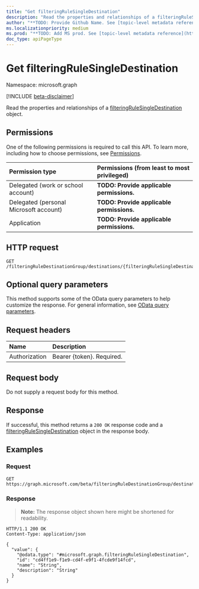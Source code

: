 ```yaml
---
title: "Get filteringRuleSingleDestination"
description: "Read the properties and relationships of a filteringRuleSingleDestination object."
author: "**TODO: Provide Github Name. See [topic-level metadata reference](https://msgo.azurewebsites.net/add/document/guidelines/metadata.html#topic-level-metadata)**"
ms.localizationpriority: medium
ms.prod: "**TODO: Add MS prod. See [topic-level metadata reference](https://msgo.azurewebsites.net/add/document/guidelines/metadata.html#topic-level-metadata)**"
doc_type: apiPageType
---
```


# Get filteringRuleSingleDestination
Namespace: microsoft.graph

[!INCLUDE [beta-disclaimer](../../includes/beta-disclaimer.md)]

Read the properties and relationships of a [filteringRuleSingleDestination](../resources/filteringrulesingledestination.md) object.

## Permissions
One of the following permissions is required to call this API. To learn more, including how to choose permissions, see [Permissions](/graph/permissions-reference).

|Permission type|Permissions (from least to most privileged)|
|:---|:---|
|Delegated (work or school account)|**TODO: Provide applicable permissions.**|
|Delegated (personal Microsoft account)|**TODO: Provide applicable permissions.**|
|Application|**TODO: Provide applicable permissions.**|

## HTTP request

<!-- {
  "blockType": "ignored"
}
-->
``` http
GET /filteringRuleDestinationGroup/destinations/{filteringRuleSingleDestinationId}
```

## Optional query parameters
This method supports some of the OData query parameters to help customize the response. For general information, see [OData query parameters](/graph/query-parameters).

## Request headers
|Name|Description|
|:---|:---|
|Authorization|Bearer {token}. Required.|

## Request body
Do not supply a request body for this method.

## Response

If successful, this method returns a `200 OK` response code and a [filteringRuleSingleDestination](../resources/filteringrulesingledestination.md) object in the response body.

## Examples

### Request
<!-- {
  "blockType": "request",
  "name": "get_filteringrulesingledestination"
}
-->
``` http
GET https://graph.microsoft.com/beta/filteringRuleDestinationGroup/destinations/{filteringRuleSingleDestinationId}
```


### Response
>**Note:** The response object shown here might be shortened for readability.
<!-- {
  "blockType": "response",
  "truncated": true,
  "@odata.type": "microsoft.graph.filteringRuleSingleDestination"
}
-->
``` http
HTTP/1.1 200 OK
Content-Type: application/json

{
  "value": {
    "@odata.type": "#microsoft.graph.filteringRuleSingleDestination",
    "id": "cd4ff1e9-f1e9-cd4f-e9f1-4fcde9f14fcd",
    "name": "String",
    "description": "String"
  }
}
```

